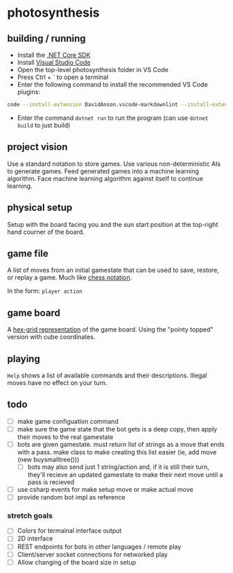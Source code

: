 # photosynthesis

## building / running

- Install the [.NET Core SDK](https://www.microsoft.com/net/learn/get-started/windows)
- Install [Visual Studio Code](https://code.visualstudio.com/)
- Open the top-level photosynthesis folder in VS Code
- Press Ctrl + \` to open a terminal
- Enter the following command to install the recommended VS Code plugins:

```bash
code --install-extension DavidAnson.vscode-markdownlint --install-extension jchannon.csharpextensions --install-extension josephwoodward.vscodeilviewer --install-extension k--kato.docomment --install-extension ms-vscode.csharp --install-extension PKief.material-icon-theme --install-extension reflectiondm.classynaming
```

- Enter the command `dotnet run` to run the program (can use `dotnet build` to just build)

## project vision

Use a standard notation to store games. Use various non-deterministic AIs to generate games. Feed generated games into a machine learning algorithm. Face machine learning algorithm against itself to continue learning.

## physical setup

Setup with the board facing you and the sun start position at the top-right hand courner of the board.

## game file

A list of moves from an initial gamestate that can be used to save, restore, or replay a game. Much like [chess notation](https://en.wikipedia.org/wiki/Chess_notation).

In the form:
`player action`

## game board

A [hex-grid representation](https://www.redblobgames.com/grids/hexagons/) of the game board. Using the "pointy topped" version with cube coordinates.

## playing

`Help` shows a list of available commands and their descriptions.
Illegal moves have no effect on your turn.

## todo

- [ ] make game configuation command
- [ ] make sure the game state that the bot gets is a deep copy, then apply their moves to the real gamestate
- [ ] bots are given gamestate. must return list of strings as a move that ends with a pass. make class to make creating this list easier (ie, add move (new buysmalltree()))
  - [ ] bots may also send just 1 string/action and, if it is still their turn, they'll recieve an updated gamestate to make their next move until a pass is recieved
- [ ] use csharp events for make setup move or make actual move
- [ ] provide random bot impl as reference

### stretch goals

- [ ] Colors for termainal interface output
- [ ] 2D interface
- [ ] REST endpoints for bots in other languages / remote play
- [ ] Client/server socket connections for networked play
- [ ] Allow changing of the board size in setup
